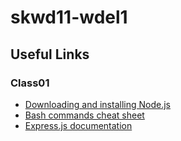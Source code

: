 # skwd11-wdel1

## Useful Links

### Class01

- [Downloading and installing Node.js](https://docs.npmjs.com/downloading-and-installing-node-js-and-npm)
- [Bash commands cheat sheet](https://www.educative.io/blog/bash-shell-command-cheat-sheet)
- [Express.js documentation](https://expressjs.com/en/5x/api.html)
